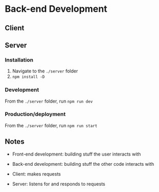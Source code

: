 # Back-end Development

## Client

## Server

### Installation

1. Navigate to the `./server` folder
2. `npm install -D`

### Development

From the `./server` folder, run `npm run dev`

### Production/deployment

From the `./server` folder, run `npm run start`

## Notes

- Front-end development: building stuff the user interacts with
- Back-end development: building stuff the other code interacts with

- Client: makes requests
- Server: listens for and responds to requests